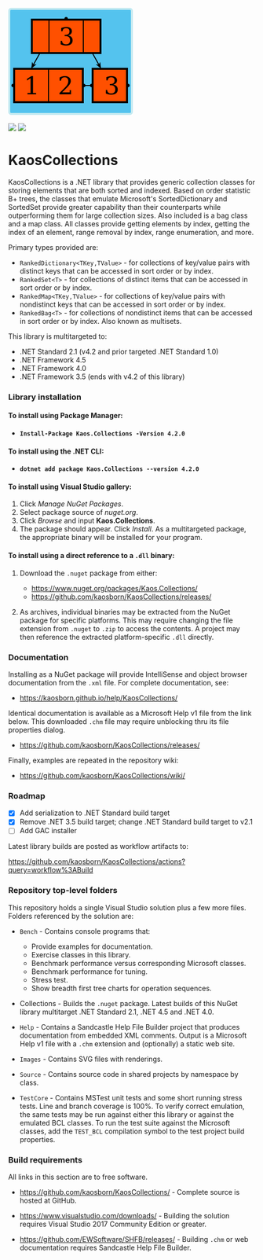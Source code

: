 ![logo](Images/KaosCollections-218.png)

<a href="https://github.com/kaosborn/KaosCollections/blob/master/.github/workflows/Build.yml">
<img src="https://github.com/kaosborn/KaosCollections/workflows/Build/badge.svg"></a>
<a href="https://github.com/kaosborn/KaosCollections/blob/master/.github/workflows/Test.yml">
<img src="https://github.com/kaosborn/KaosCollections/workflows/Test/badge.svg"></a>

# KaosCollections

KaosCollections is a .NET library that provides generic collection classes
for storing elements that are both sorted and indexed.
Based on order statistic B+ trees,
the classes that emulate Microsoft's SortedDictionary and SortedSet
provide greater capability than their counterparts while outperforming them for large collection sizes.
Also included is a bag class and a map class.
All classes provide getting elements by index, getting the index of an element, range removal by index, range enumeration, and more.

Primary types provided are:

* `RankedDictionary<TKey,TValue>` - for collections of key/value pairs with distinct keys that can be accessed in sort order or by index.
* `RankedSet<T>` - for collections of distinct items that can be accessed in sort order or by index.
* `RankedMap<TKey,TValue>` - for collections of key/value pairs with nondistinct keys that can be accessed in sort order or by index.
* `RankedBag<T>` - for collections of nondistinct items that can be accessed in sort order or by index. Also known as multisets.

This library is multitargeted to:

* .NET Standard 2.1 (v4.2 and prior targeted .NET Standard 1.0)
* .NET Framework 4.5
* .NET Framework 4.0
* .NET Framework 3.5 (ends with v4.2 of this library)

### Library installation

#### To install using Package Manager:

* **`Install-Package Kaos.Collections -Version 4.2.0`**

#### To install using the .NET CLI:

* **`dotnet add package Kaos.Collections --version 4.2.0`**

#### To install using Visual Studio gallery:

1. Click *Manage NuGet Packages*.
2. Select package source of *nuget.org*.
3. Click *Browse* and input **Kaos.Collections**.
4. The package should appear. Click *Install*.
As a multitargeted package, the appropriate binary will be installed for your program.

#### To install using a direct reference to a `.dll` binary:

1. Download the `.nuget` package from either:

   * https://www.nuget.org/packages/Kaos.Collections/
   * https://github.com/kaosborn/KaosCollections/releases/

2. As archives, individual binaries may be extracted from the NuGet package for specific platforms.
This may require changing the file extension from `.nuget` to `.zip` to access the contents.
A project may then reference the extracted platform-specific `.dll` directly.

### Documentation

Installing as a NuGet package will provide IntelliSense and object browser documentation from the `.xml` file.
For complete documentation, see:

* https://kaosborn.github.io/help/KaosCollections/

Identical documentation is available as a Microsoft Help v1 file from the link below.
This downloaded `.chm` file may require unblocking thru its file properties dialog.

* https://github.com/kaosborn/KaosCollections/releases/

Finally, examples are repeated in the repository wiki:

* https://github.com/kaosborn/KaosCollections/wiki/

### Roadmap

- [X] Add serialization to .NET Standard build target
- [X] Remove .NET 3.5 build target; change .NET Standard build target to v2.1
- [ ] Add GAC installer

Latest library builds are posted as workflow artifacts to:

https://github.com/kaosborn/KaosCollections/actions?query=workflow%3ABuild

### Repository top-level folders

This repository holds a single Visual Studio solution plus a few more files.
Folders referenced by the solution are:

* `Bench` - Contains console programs that:

  * Provide examples for documentation.
  * Exercise classes in this library.
  * Benchmark performance versus corresponding Microsoft classes.
  * Benchmark performance for tuning.
  * Stress test.
  * Show breadth first tree charts for operation sequences.

* Collections - Builds the `.nuget` package.
Latest builds of this NuGet library multitarget .NET Standard 2.1, .NET 4.5 and .NET 4.0.

* `Help` - Contains a Sandcastle Help File Builder project that produces documentation from embedded XML comments.
Output is a Microsoft Help v1 file with a `.chm` extension and (optionally) a static web site.

* `Images` - Contains SVG files with renderings.

* `Source` - Contains source code in shared projects by namespace by class.

* `TestCore` - Contains MSTest unit tests and some short running stress tests.
Line and branch coverage is 100%.
To verify correct emulation,
the same tests may be run against either this library or against the emulated BCL classes.
To run the test suite against the Microsoft classes,
add the `TEST_BCL` compilation symbol to the test project build properties.

### Build requirements

All links in this section are to free software.

* https://github.com/kaosborn/KaosCollections/ - Complete source is hosted at GitHub.

* https://www.visualstudio.com/downloads/ - Building the solution requires Visual Studio 2017 Community Edition or greater.

* https://github.com/EWSoftware/SHFB/releases/ - Building `.chm` or web documentation requires Sandcastle Help File Builder.
